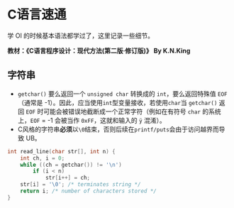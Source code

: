 # C语言速通

学 OI 的时候基本语法都学过了，这里记录一些细节。

**教材：《C语言程序设计：现代方法(第二版·修订版)》 By K.N.King**

## 字符串

- `getchar()` 要么返回一个 `unsigned char` 转换成的 `int`，要么返回特殊值 `EOF`（通常是 -1）。因此，应当使用`int`型变量接收，若使用`char`当 `getchar()` 返回 `EOF` 时可能会被错误地截断成一个正常字符（例如在有符号 `char` 的系统上，`EOF` = -1 会被当作 `0xFF`，这就和输入的 `ÿ` 混淆）。
- C风格的字符串**必须**以`\0`结束，否则后续在`printf/puts`会由于访问越界而导致 UB。

```c
int read_line(char str[], int n) { 
    int ch, i = 0; 
    while ((ch = getchar()) != '\n') 
        if (i < n) 
            str[i++] = ch; 
    str[i] = '\0'; /* terminates string */ 
    return i; /* number of characters stored */ 
}
```



